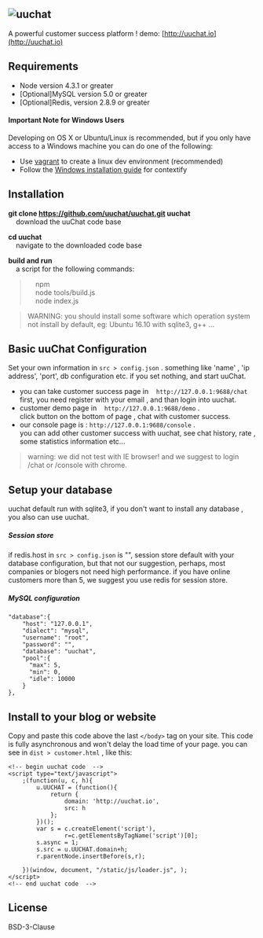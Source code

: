 ## <img alt="uuchat" src="http://i.imgur.com/endrrcC.png" />

A powerful customer success platform ! demo: [http://uuchat.io](http://uuchat.io)

## Requirements

* Node version 4.3.1 or greater
* [Optional]MySQL version 5.0 or greater
* [Optional]Redis, version 2.8.9 or greater

#### Important Note for Windows Users
Developing on OS X or Ubuntu/Linux is recommended, but if you only have access to
a Windows machine you can do one of the following:

* Use [vagrant](http://www.vagrantup.com/) to create a linux dev environment (recommended)
* Follow the [Windows installation guide](https://github.com/brianmcd/contextify/wiki/Windows-Installation-Guide)
for contextify

## Installation

**git clone https://github.com/uuchat/uuchat.git uuchat** <br />
&nbsp;&nbsp;&nbsp;&nbsp;download the uuChat code base

**cd uuchat** <br />
&nbsp;&nbsp;&nbsp;&nbsp;navigate to the downloaded code base

**build and run**<br />
&nbsp;&nbsp;&nbsp;&nbsp;a script for the following commands: <br />
>&nbsp;&nbsp;&nbsp;&nbsp;npm  <br />
>&nbsp;&nbsp;&nbsp;&nbsp;node tools/build.js <br />
>&nbsp;&nbsp;&nbsp;&nbsp;node index.js <br />


> WARNING: you should install some software which operation system not install 
by default, eg: Ubuntu 16.10 with sqlite3, g++ ...

## Basic uuChat Configuration

Set your own information in `src > config.json` . something like 'name' , 'ip address',
'port', db configuration etc. if you set nothing, and start uuChat.
 + you can take customer success page in &nbsp;&nbsp; `http://127.0.0.1:9688/chat` <br />
 first, you need register with your email , and than login into uuchat.
 + customer demo page in  &nbsp;&nbsp; `http://127.0.0.1:9688/demo` . <br />
 click button on the bottom of page , chat with customer success.
 + our console page is : `http://127.0.0.1:9688/console` . <br />
 you can add other customer success with uuchat, see chat history, rate ,
 some statistics information etc...

> warning: we did not test with IE browser! and we suggest to login /chat or /console with chrome.<br />

## Setup your database

uuchat default run with sqlite3, if you don't want to install any database , you also can use uuchat.

##### Session store
if redis.host in `src > config.json` is "", session store default with your database configuration, but that
not our suggestion, perhaps, most companies or blogers not need high performance. if you have online customers
more than 5, we suggest you use redis for session store.

##### MySQL configuration
```
"database":{
    "host": "127.0.0.1",
    "dialect": "mysql",
    "username": "root",
    "password": "",
    "database": "uuchat",
    "pool":{
      "max": 5,
      "min": 0,
      "idle": 10000
    }
},
```

## Install to your blog or website

Copy and paste this code above the last `</body>` tag on your site.
This code is fully asynchronous and won't delay the load time of your page.
you can see in `dist > customer.html` , like this: 
```
<!-- begin uuchat code  -->
<script type="text/javascript">
    ;(function(u, c, h){
        u.UUCHAT = (function(){
            return {
                domain: 'http://uuchat.io',
                src: h
            };
        })();
        var s = c.createElement('script'),
                r=c.getElementsByTagName('script')[0];
        s.async = 1;
        s.src = u.UUCHAT.domain+h;
        r.parentNode.insertBefore(s,r);

    })(window, document, "/static/js/loader.js", );
</script>
<!-- end uuchat code  -->
```
## License

BSD-3-Clause